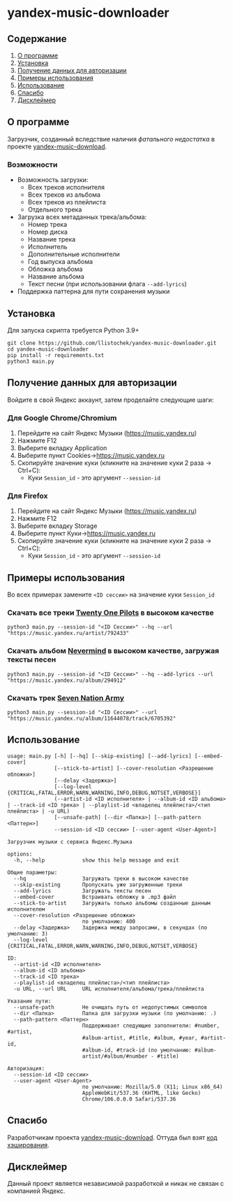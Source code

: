 # yandex-music-downloader

## Содержание
1. [О программе](#О-программе)
2. [Установка](#Установка)
3. [Получение данных для авторизации](#Получение-данных-для-авторизации)
4. [Примеры использования](#Примеры-использования)
5. [Использование](#Использование)
6. [Спасибо](#Спасибо)
7. [Дисклеймер](#Дисклеймер)


## О программе
Загрузчик, созданный вследствие наличия *фатального недостатка* в проекте [yandex-music-download](https://github.com/kaimi-io/yandex-music-download).

### Возможности
- Возможность загрузки:
    - Всех треков исполнителя
    - Всех треков из альбома
    - Всех треков из плейлиста
    - Отдельного трека
- Загрузка всех метаданных трека/альбома:
    - Номер трека
    - Номер диска
    - Название трека
    - Исполнитель
    - Дополнительные исполнители
    - Год выпуска альбома
    - Обложка альбома
    - Название альбома
    - Текст песни (при использовании флага `--add-lyrics`)
- Поддержка паттерна для пути сохранения музыки

## Установка
Для запуска скрипта требуется Python 3.9+
```
git clone https://github.com/llistochek/yandex-music-downloader.git
cd yandex-music-downloader
pip install -r requirements.txt
python3 main.py
```

## Получение данных для авторизации
Войдите в свой Яндекс аккаунт, затем проделайте следующие шаги:

### Для Google Chrome/Chromium
1. Перейдите на сайт Яндекс Музыки (https://music.yandex.ru) 
2. Нажмите F12
3. Выберите вкладку Application
4. Выберите пункт Cookies->https://music.yandex.ru
5. Скопируйте значение куки (кликните на значение куки 2 раза -> Ctrl+C):
    - Куки `Session_id` - это аргумент `--session-id`


### Для Firefox
1. Перейдите на сайт Яндекс Музыки (https://music.yandex.ru) 
2. Нажмите F12
3. Выберите вкладку Storage
4. Выберите пункт Куки->https://music.yandex.ru
5. Скопируйте значение куки (кликните на значение куки 2 раза -> Ctrl+C):
    - Куки `Session_id` - это аргумент `--session-id`


## Примеры использования
Во всех примерах замените `<ID сессии>` на значение куки `Session_id`

### Скачать все треки [Twenty One Pilots](https://music.yandex.ru/artist/792433) в высоком качестве
```
python3 main.py --session-id "<ID Сессии>" --hq --url "https://music.yandex.ru/artist/792433"
```

### Скачать альбом [Nevermind](https://music.yandex.ru/album/294912) в высоком качестве, загружая тексты песен
```
python3 main.py --session-id "<ID Сессии>" --hq --add-lyrics --url "https://music.yandex.ru/album/294912"
```

### Скачать трек [Seven Nation Army](https://music.yandex.ru/album/11644078/track/6705392)
```
python3 main.py --session-id "<ID Сессии>" --url "https://music.yandex.ru/album/11644078/track/6705392"
```

## Использование

```
usage: main.py [-h] [--hq] [--skip-existing] [--add-lyrics] [--embed-cover]
               [--stick-to-artist] [--cover-resolution <Разрешение обложки>]
               [--delay <Задержка>]
               [--log-level {CRITICAL,FATAL,ERROR,WARN,WARNING,INFO,DEBUG,NOTSET,VERBOSE}]
               (--artist-id <ID исполнителя> | --album-id <ID альбома> | --track-id <ID трека> | --playlist-id <владелец плейлиста>/<тип плейлиста> | -u URL)
               [--unsafe-path] [--dir <Папка>] [--path-pattern <Паттерн>]
               --session-id <ID сессии> [--user-agent <User-Agent>]

Загрузчик музыки с сервиса Яндекс.Музыка

options:
  -h, --help            show this help message and exit

Общие параметры:
  --hq                  Загружать треки в высоком качестве
  --skip-existing       Пропускать уже загруженные треки
  --add-lyrics          Загружать тексты песен
  --embed-cover         Встраивать обложку в .mp3 файл
  --stick-to-artist     Загружать только альбомы созданные данным исполнителем
  --cover-resolution <Разрешение обложки>
                        по умолчанию: 400
  --delay <Задержка>    Задержка между запросами, в секундах (по умолчанию: 3)
  --log-level {CRITICAL,FATAL,ERROR,WARN,WARNING,INFO,DEBUG,NOTSET,VERBOSE}

ID:
  --artist-id <ID исполнителя>
  --album-id <ID альбома>
  --track-id <ID трека>
  --playlist-id <владелец плейлиста>/<тип плейлиста>
  -u URL, --url URL     URL исполнителя/альбома/трека/плейлиста

Указание пути:
  --unsafe-path         Не очищать путь от недопустимых символов
  --dir <Папка>         Папка для загрузки музыки (по умолчанию: .)
  --path-pattern <Паттерн>
                        Поддерживает следующие заполнители: #number, #artist,
                        #album-artist, #title, #album, #year, #artist-id,
                        #album-id, #track-id (по умолчанию: #album-
                        artist/#album/#number - #title)

Авторизация:
  --session-id <ID сессии>
  --user-agent <User-Agent>
                        по умолчанию: Mozilla/5.0 (X11; Linux x86_64)
                        AppleWebKit/537.36 (KHTML, like Gecko)
                        Chrome/106.0.0.0 Safari/537.36
```

## Спасибо
Разработчикам проекта [yandex-music-download](https://github.com/kaimi-io/yandex-music-download). Оттуда был взят [код хэширования](https://github.com/kaimi-io/yandex-music-download/blob/808443cb32be82e1f54b2f708884cb7c941b4371/src/ya.pl#L720).

## Дисклеймер
Данный проект является независимой разработкой и никак не связан с компанией Яндекс.
